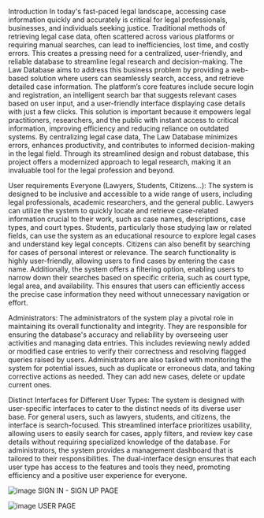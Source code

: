 Introduction
In today's fast-paced legal landscape, accessing case information quickly and accurately is critical for legal professionals, businesses, and individuals seeking justice. Traditional methods of retrieving legal case data, often scattered across various platforms or requiring manual searches, can lead to inefficiencies, lost time, and costly errors. This creates a pressing need for a centralized, user-friendly, and reliable database to streamline legal research and decision-making.
The Law Database aims to address this business problem by providing a web-based solution where users can seamlessly search, access, and retrieve detailed case information. The platform’s core features include secure login and registration, an intelligent search bar that suggests relevant cases based on user input, and a user-friendly interface displaying case details with just a few clicks.
This solution is important because it empowers legal practitioners, researchers, and the public with instant access to critical information, improving efficiency and reducing reliance on outdated systems. By centralizing legal case data, The Law Database minimizes errors, enhances productivity, and contributes to informed decision-making in the legal field.
Through its streamlined design and robust database, this project offers a modernized approach to legal research, making it an invaluable tool for the legal profession and beyond.

User requirements
Everyone (Lawyers, Students, Citizens…):
The system is designed to be inclusive and accessible to a wide range of users, including legal professionals, academic researchers, and the general public. Lawyers can utilize the system to quickly locate and retrieve case-related information crucial to their work, such as case names, descriptions, case types, and court types. Students, particularly those studying law or related fields, can use the system as an educational resource to explore legal cases and understand key legal concepts. Citizens can also benefit by searching for cases of personal interest or relevance.
The search functionality is highly user-friendly, allowing users to find cases by entering the case name. Additionally, the system offers a filtering option, enabling users to narrow down their searches based on specific criteria, such as court type, legal area, and availability. This ensures that users can efficiently access the precise case information they need without unnecessary navigation or effort.

Administrators:
The administrators of the system play a pivotal role in maintaining its overall functionality and integrity. They are responsible for ensuring the database's accuracy and reliability by overseeing user activities and managing data entries. This includes reviewing newly added or modified case entries to verify their correctness and resolving flagged queries raised by users. Administrators are also tasked with monitoring the system for potential issues, such as duplicate or erroneous data, and taking corrective actions as needed. They can add new cases, delete or update current ones.

Distinct Interfaces for Different User Types: The system is designed with user-specific interfaces to cater to the distinct needs of its diverse user base. For general users, such as lawyers, students, and citizens, the interface is search-focused. This streamlined interface prioritizes usability, allowing users to easily search for cases, apply filters, and review key case details without requiring specialized knowledge of the database.
For administrators, the system provides a management dashboard that is tailored to their responsibilities. The dual-interface design ensures that each user type has access to the features and tools they need, promoting efficiency and a positive user experience for everyone.

![image](https://github.com/user-attachments/assets/fe08cdf9-9907-47dc-ab23-c6d3c263ce3d)
SIGN IN - SIGN UP PAGE

![image](https://github.com/user-attachments/assets/72522d45-583e-42ff-a481-0a609f16c4c8)
USER PAGE


